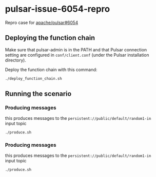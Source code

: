 # pulsar-issue-6054-repro

Repro case for [apache/pulsar#6054](https://github.com/apache/pulsar/issues/6054)

## Deploying the function chain

Make sure that pulsar-admin is in the PATH and that Pulsar connection setting are configured in `conf/client.conf` (under the Pulsar installation directory).

Deploy the function chain with this command:

```bash
./deploy_function_chain.sh
```

## Running the scenario

### Producing messages

this produces messages to the `persistent://public/default/random1-in` input topic

```bash
./produce.sh
```

### Producing messages

this produces messages to the `persistent://public/default/random1-in` input topic

```bash
./produce.sh
```
